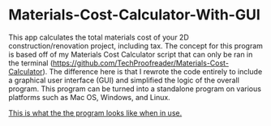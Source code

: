 # Materials-Cost-Calculator-With-GUI
This app calculates the total materials cost of your 2D construction/renovation project, including tax. The concept for this program is based off of my Materials Cost Calculator script that can only be ran in the terminal (https://github.com/TechProofreader/Materials-Cost-Calculator). The difference here is that I rewrote the code entirely to include a graphical user interface (GUI) and simplified the logic of the overall program. This program can be turned into a standalone program on various platforms such as Mac OS, Windows, and Linux.

[This is what the the program looks like when in use.](ImageOfMaterialsCostCalculator.png)

